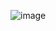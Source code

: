![image](https://github.com/kozh-k/lab2_poiis/assets/100913385/a97cd0c8-eb4c-4f65-922f-8d556bfe20f3)
